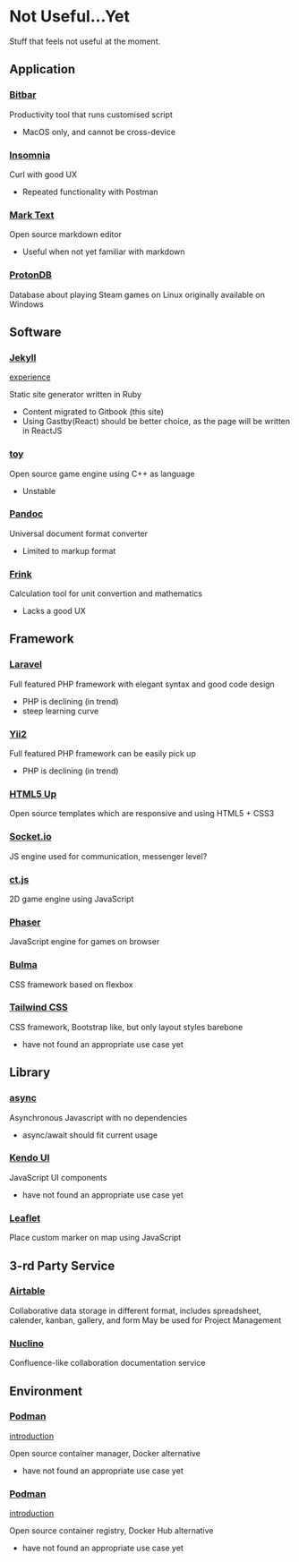 # Not Useful...Yet

Stuff that feels not useful at the moment.

## Application

### [Bitbar](https://github.com/matryer/bitbar)
Productivity tool that runs customised script
- MacOS only, and cannot be cross-device

### [Insomnia](https://insomnia.rest/)
Curl with good UX
- Repeated functionality with Postman 

### [Mark Text](https://github.com/marktext/marktext/)
Open source markdown editor
- Useful when not yet familiar with markdown

### [ProtonDB](https://www.protondb.com/)
Database about playing Steam games on Linux originally available on Windows

## Software

### [Jekyll](https://jekyllrb.com/)
[experience](../experience/jekyll.md)


Static site generator written in Ruby
- Content migrated to Gitbook (this site)
- Using Gastby(React) should be better choice, as the page will be written in ReactJS

### [toy](https://hugoam.github.io/toy-io/)
Open source game engine using C++ as language
- Unstable

### [Pandoc](https://pandoc.org/)
Universal document format converter
- Limited to markup format

### [Frink](https://frinklang.org/)
Calculation tool for unit convertion and mathematics
- Lacks a good UX

## Framework 

### [Laravel](https://laravel.com)
Full featured PHP framework with elegant syntax and good code design
- PHP is declining (in trend)
- steep learning curve

### [Yii2](https://www.yiiframework.com/)
Full featured PHP framework can be easily pick up
- PHP is declining (in trend)

### [HTML5 Up](https://html5up.net/)
Open source templates which are responsive and using HTML5 + CSS3

### [Socket.io](https://hugoam.github.io/toy-io/)
JS engine used for communication, messenger level?

### [ct.js](https://ctjs.rocks/)
2D game engine using JavaScript

### [Phaser](https://phaser.io/)
JavaScript engine for games on browser

### [Bulma](https://bulma.io/)
CSS framework based on flexbox

### [Tailwind CSS](https://tailwindcss.com/)
CSS framework, Bootstrap like, but only layout styles barebone
- have not found an appropriate use case yet

## Library

### [async](https://caolan.github.io/async/v3/)
Asynchronous Javascript with no dependencies
- async/await should fit current usage

### [Kendo UI](https://www.telerik.com/kendo-ui)
JavaScript UI components
- have not found an appropriate use case yet

### [Leaflet](https://leafletjs.com/)
Place custom marker on map using JavaScript

## 3-rd Party Service

### [Airtable](https://airtable.com/)
Collaborative data storage in different format, includes spreadsheet, calender, kanban, gallery, and form
May be used for Project Management

### [Nuclino](https://www.nuclino.com/)
Confluence-like collaboration documentation service

## Environment

### [Podman](https://podman.io/)
[introduction](https://igene.tw/podman-intro)


Open source container manager, Docker alternative
- have not found an appropriate use case yet

### [Podman](https://github.com/containers/skopeo)
[introduction](https://blog.pichuang.com.tw/20180918-skopeo/)


Open source container registry, Docker Hub alternative 
- have not found an appropriate use case yet
